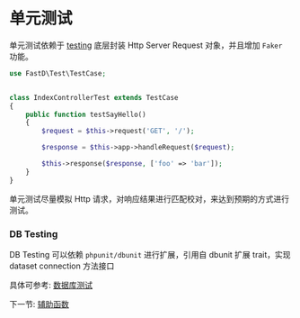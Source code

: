 # 单元测试

单元测试依赖于 [testing](https://github.com/JanHuang/testing) 底层封装 Http Server Request 对象，并且增加 `Faker` 功能。

```php
use FastD\Test\TestCase;


class IndexControllerTest extends TestCase
{
    public function testSayHello()
    {
        $request = $this->request('GET', '/');

        $response = $this->app->handleRequest($request);

        $this->response($response, ['foo' => 'bar']);
    }
}
```

单元测试尽量模拟 Http 请求，对响应结果进行匹配校对，来达到预期的方式进行测试。

### DB Testing

DB Testing 可以依赖 `phpunit/dbunit` 进行扩展，引用自 dbunit 扩展 trait，实现 dataset connection 方法接口

具体可参考: [数据库测试](https://phpunit.de/manual/current/zh_cn/database.html)

下一节: [辅助函数](3-7-helpers.md)
